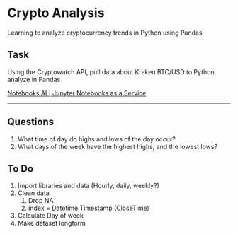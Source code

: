 # Crypto Analysis

Learning to analyze cryptocurrency trends in Python using Pandas


## Task

Using the Cryptowatch API, pull data about Kraken BTC/USD to Python, analyze in Pandas

[Notebooks AI | Jupyter Notebooks as a Service](https://notebooks.ai/clarence-blalock/crypto-analysis-using-python-and-cryptowatch-api-987dd125/lab)

---

## Questions

1. What time of day do highs and lows of the day occur?
2. What days of the week have the highest highs, and the lowest lows?

## To Do

1. Import libraries and data (Hourly, daily, weekly?)
2. Clean data
    1. Drop NA
    2. index = Datetime Timestamp (CloseTime)
3. Calculate Day of week
4. Make dataset longform